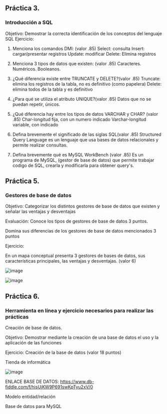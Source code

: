 ## Práctica 3.
### Introducción a SQL
Objetivo: Demostrar la correcta identificación de los conceptos del lenguaje SQL
Ejercicio:

1. Menciona los comandos DMl: (valor .85)
   Select: consulta
   Insert: cargar/presentar registros
   Update: modificar
   Delete: Elimina registros 

3. Menciona 3 tipos de datos que existen: (valor .85)
    Caracteres.
    Numéricos.
    Booleanos.   

4. ¿Qué diferencia existe entre TRUNCATE y DELETE?(valor .85)
   Truncate: elimina los registros de la tabla, no es definitivo (como papelera)
   Delete: elimina todos de la tabla y es definitivo

5. ¿Para qué se utiliza el atributo UNIQUE?(valor .85)
    Datos que no se puedan repetir, únicos.
   
6. ¿Qué diferencia hay entre los tipos de datos VARCHAR y CHAR? (valor .85)
    Char-longitud fija, con un numero indicado
    Varchar-longitud variable, con indicado

7. Defina brevemente el significado de las siglas SQL(valor .85)
    Structured Query Language es un lenguaje que usa bases de datos relacionales y permite realizar consultas.

8. Defina brevemente qué es MySQL WorkBench (valor .85)
   Es un programa de MySQL, (gestor de base de datos) que permite trabajar codigo de SQL, crearla y modificarla para obtener query's. 


## Práctica 5.
### Gestores de base de datos

Objetivo: Categorizar los distintos gestores de base de datos que existen y señalar las
ventajas y desventajas

Evaluación: Conoce los tipos de gestores de base de datos 3 puntos.

Domina sus diferencias de los gestores de base de datos mencionados 3 puntos

Ejercicio:

En un mapa conceptual presenta 3 gestores de bases de datos, sus características
principales, las ventajas y desventajas. (valor 6)

![image](https://user-images.githubusercontent.com/91554777/170415427-e2b7321b-a97f-43b0-ac24-6e506c307e6b.png)

![image](https://github.com/JatzArroyo/Base_de_Datos/assets/111532416/774eac93-41de-4eb6-ae39-6a581519d9e8)


## Práctica 6.
### Herramienta en línea y ejercicio necesarios para realizar las prácticas

Creación de base de datos.

Objetivo: Demostrar mediante la creación de una base de datos el uso y la aplicación de
las funciones

Ejercicio: Creación de la base de datos (valor 18 puntos)

Tienda de informática

![image](https://user-images.githubusercontent.com/91554777/170415101-717bca19-3644-46a9-8a57-8d5940c5d283.png)


ENLACE BASE DE DATOS: https://www.db-fiddle.com/f/hisUjKW9P691swKpTyu2xV/0




Modelo entidad/relación




Base de datos para MySQL

